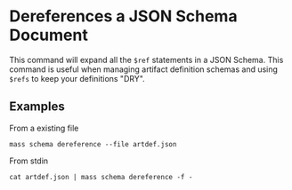 # Dereferences a JSON Schema Document

This command will expand all the `$ref` statements in a JSON Schema. This command is useful when managing artifact definition schemas and using `$refs` to keep your definitions "DRY".

## Examples

From a existing file

```shell
mass schema dereference --file artdef.json
```

From stdin

```shell
cat artdef.json | mass schema dereference -f -
```
